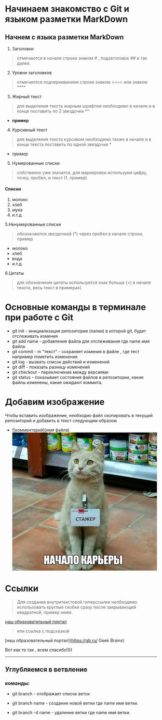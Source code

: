 # Начинаем знакомство с Git и языком разметки MarkDown

## Начнем с языка разметки MarkDown
1. Заголовки 
>отмечаются в начале строки знаком # , подзаголовок ## и так далее.
2. Уровни заголовков 
> отмечаются подчеркиванием строки знаком ====
или знаком ****
3. Жирный текст
> для выделения текста жирным шрифтом необходимо в начале и в конце поставить по 2 звездочки ** 
* **пример**
4. Курсивный текст 
> для выделения текста курсивом необходимо также в начале и в конце текста поставить по одной звездочке *
* *пример*
5. Нумерованные списки 
>  собственно уже значатся, для маркировки используем цифру, точку, пробел, и текст (1. пример)
#### Списки
1. молоко
2. хлеб
3. мука
4. и.т.д.


5.Ненумерованные списки
> обозначаются звездочкой (*) через пробел в начале строки, пример
* молоко
* хлеб
* вода
* и.т.д.

6.Цитаты
>для обозначения цитаты используется знак больше (>) в начале текста, весь текст в примерах)


# Основные команды в терминале при работе с Git
* git init - инициализация репозитория (папки) в которой git, будет отслеживать измения
* git add name - добавление файла для отслеживания где name имя файла.
* git commit - m "текст" - сохраняет измения в файле , где тест например пометить изменения
* git log - вызвать список действий и изменений
* git diff - показать разницу изменений
* git checkout - переключение между версиями
* git status -   показывает состояния файлов в репозитории, какие файлы изменены, какие ожидают коммита.


# Добавим изображение
Чтобы вставить изображение, необходио файл скопировать в текущий репозиторий и добавить в текст следующим образом
* ![комментарий](имя файла)
![student](123.jpg)

# Ссылки 
>  Для создания внутритекстовой гиперссылки необходимо использовать круглые скобки сразу после закрывающей квадратной, пример ниже.

[наш образовательный портал](https://gb.ru/)

>или ссылка с подсказкой 

[наш образовательный портал](https://gb.ru/ Geek Brains)

Вот как то так , всем спасибо!)))
****

## Углубляемся в ветвление 
 ### команды:
 * git branch - отображает список веток
 * git branch name - создание новой ветки где name имя ветки.
 
 * git branch -d name - удаление ветки где name  имя ветки.
